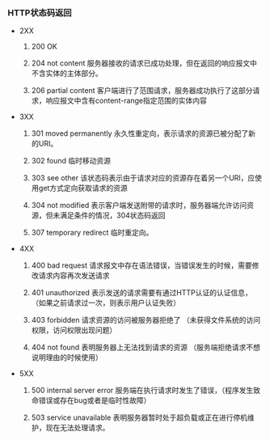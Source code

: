 ### HTTP状态码返回

* 2XX
    
    1. 200 OK
    
    2. 204 not content
    服务器接收的请求已成功处理，但在返回的响应报文中不含实体的主体部分。
    
    3. 206 partial content
    客户端进行了范围请求，服务器成功执行了这部分请求，响应报文中含有content-range指定范围的实体内容

* 3XX
    
    1. 301 moved permanently
    永久性重定向，表示请求的资源已被分配了新的URI。
    
    2. 302 found
    临时移动资源
    
    3. 303 see other
    该状态码表示由于请求对应的资源存在着另一个URI，应使用get方式定向获取请求的资源
    
    4. 304 not modified
    表示客户端发送附带的请求时，服务器端允许访问资源，但未满足条件的情况，304状态码返回
    
    5. 307 temporary redirect
    临时重定向。

* 4XX

    1. 400 bad request
    请求报文中存在语法错误，当错误发生的时候，需要修改请求内容再次发送请求
    
    2. 401 unauthorized
    表示发送的请求需要有通过HTTP认证的认证信息，（如果之前请求过一次，则表示用户认证失败）
    
    3. 403 forbidden
    请求资源的访问被服务器拒绝了 （未获得文件系统的访问权限，访问权限出现问题）
    
    4. 404 not found
    表明服务器上无法找到请求的资源 （服务端拒绝请求不想说明理由的时候使用）

* 5XX

    1. 500 internal server error
    服务端在执行请求时发生了错误，（程序发生致命错误或存在bug或者是临时性故障）
    
    2. 503 service unavailable
    表明服务器暂时处于超负载或正在进行停机维护，现在无法处理请求。
